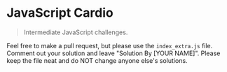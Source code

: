 # JavaScript Cardio

> Intermediate JavaScript challenges.

Feel free to make a pull request, but please use the `index_extra.js` file. Comment out your solution and leave "Solution By [YOUR NAME]". Please keep the file neat and do NOT change anyone else's solutions.
